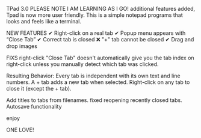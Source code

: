 TPad 3.0 PLEASE NOTE I AM LEARNING AS I GO!
additional features added, Tpad is now more user friendly.
This is a simple notepad programs that looks and feels like a terminal.

NEW FEATURES 
✔ Right-click on a real tab
✔ Popup menu appears with “Close Tab”
✔ Correct tab is closed
❌ "+" tab cannot be closed
✔ Drag and drop images 

FIXS 
right-click "Close Tab" 
doesn't automatically give you the tab index on right-click unless you manually detect which tab was clicked.

Resulting Behavior:
Every tab is independent with its own text and line numbers.
A + tab adds a new tab when selected.
Right-click on any tab to close it (except the + tab).


Add titles to tabs from filenames.
fixed reopening recently closed tabs. 
Autosave functionality 

enjoy 

ONE LOVE! 
